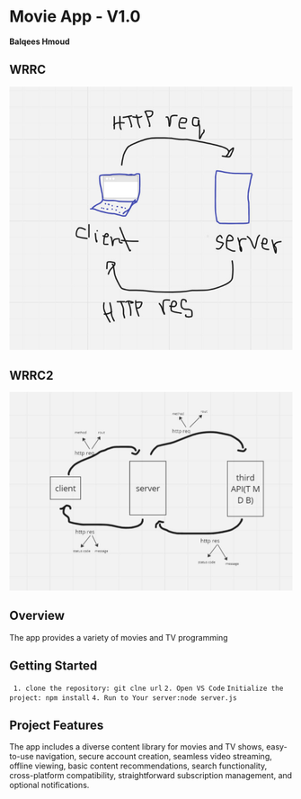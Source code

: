 # Movie App - V1.0

**Balqees Hmoud**

## WRRC
![wrrc img](./Image/WRRC.jpg)

## WRRC2
![wrrc img](./Image/WRRC2.jpg)

## Overview
The app provides a variety of movies and TV programming

## Getting Started
``` 1. clone the repository: git clne url```
 ```2. Open VS Code```
 ```Initialize the project: npm install```
 ```4. Run to Your server:node server.js ```

## Project Features
The app includes a diverse content library for movies and TV shows, easy-to-use navigation, secure account creation, seamless video streaming, offline viewing, basic content recommendations, search functionality, cross-platform compatibility, straightforward subscription management, and optional notifications. 